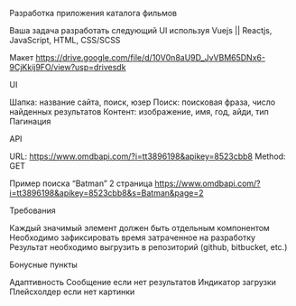 Разработка приложения каталога фильмов

Ваша задача разработать следующий UI используя Vuejs || Reactjs, JavaScript, HTML, CSS/SCSS

Макет
https://drive.google.com/file/d/10V0n8aU9D_JvVBM65DNx6-9CjKkij9FO/view?usp=drivesdk

UI

Шапка: название сайта, поиск, юзер
Поиск: поисковая фраза, число найденных результатов
Контент: изображение, имя, год, айди, тип
Пагинация

API

URL: https://www.omdbapi.com/?i=tt3896198&apikey=8523cbb8
Method: GET



Пример поиска “Batman” 2 страница
https://www.omdbapi.com/?i=tt3896198&apikey=8523cbb8&s=Batman&page=2


Требования

Каждый значимый элемент должен быть отдельным компонентом
Необходимо зафиксировать время затраченное на разработку
Результат необходимо выгрузить в репозиторий (github, bitbucket, etc.)


Бонусные пункты

Адаптивность
Сообщение если нет результатов
Индикатор загрузки
Плейсхолдер если нет картинки